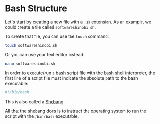 # Bash Structure

Let's start by creating a new file with a `.sh` extension. As an example, we could create a file called `softwareshinobi.sh`.

To create that file, you can use the `touch` command:

```bash
touch softwareshinobi.sh
```

Or you can use your text editor instead:

```bash
nano softwareshinobi.sh
```

In order to execute/run a bash script file with the bash shell interpreter, the first line of a script file must indicate the absolute path to the bash executable:

```bash
#!/bin/bash
```

This is also called a [Shebang](https://en.wikipedia.org/wiki/Shebang_(Unix)).

All that the shebang does is to instruct the operating system to run the script with the `/bin/bash` executable.

